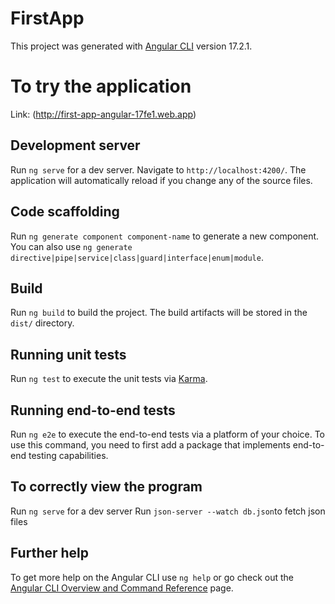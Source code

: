 # FirstApp

This project was generated with [Angular CLI](https://github.com/angular/angular-cli) version 17.2.1.

# To try the application
Link: (http://first-app-angular-17fe1.web.app)

## Development server

Run `ng serve` for a dev server. Navigate to `http://localhost:4200/`. The application will automatically reload if you change any of the source files.

## Code scaffolding

Run `ng generate component component-name` to generate a new component. You can also use `ng generate directive|pipe|service|class|guard|interface|enum|module`.

## Build

Run `ng build` to build the project. The build artifacts will be stored in the `dist/` directory.

## Running unit tests

Run `ng test` to execute the unit tests via [Karma](https://karma-runner.github.io).

## Running end-to-end tests

Run `ng e2e` to execute the end-to-end tests via a platform of your choice. To use this command, you need to first add a package that implements end-to-end testing capabilities.

## To correctly view the program

Run `ng serve` for a dev server
Run `json-server --watch db.json`to fetch json files


## Further help

To get more help on the Angular CLI use `ng help` or go check out the [Angular CLI Overview and Command Reference](https://angular.io/cli) page.
